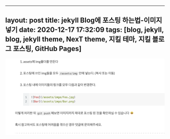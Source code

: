 
---
layout: post
title: jekyll Blog에 포스팅 하는법-이미지넣기
date: 2020-12-17 17:32:09
tags: [blog, jekyll, blog, jekyll theme, NexT theme, 지킬 테마, 지킬 블로그 포스팅, GitHub Pages]
----





![test](assets/images/ttt.png)